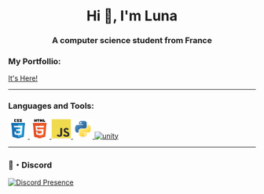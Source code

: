 <h1 align="center">Hi 👋, I'm Luna</h1>
<h3 align="center">A computer science student from France</h3>

<h3 align="left">My Portfollio:</h3>
<p align="left"> <a href="https://yannlepigeon.fr">It's Here! </a></p>

---

<h3 align="left">Languages and Tools:</h3>
<p align="left"> <a href="https://www.w3schools.com/css/" target="_blank" rel="noreferrer"> <img src="https://raw.githubusercontent.com/devicons/devicon/master/icons/css3/css3-original-wordmark.svg" alt="css3" width="40" height="40"/> </a> <a href="https://www.w3.org/html/" target="_blank" rel="noreferrer"> <img src="https://raw.githubusercontent.com/devicons/devicon/master/icons/html5/html5-original-wordmark.svg" alt="html5" width="40" height="40"/> </a> <a href="https://developer.mozilla.org/en-US/docs/Web/JavaScript" target="_blank" rel="noreferrer"> <img src="https://raw.githubusercontent.com/devicons/devicon/master/icons/javascript/javascript-original.svg" alt="javascript" width="40" height="40"/> </a> <a href="https://www.python.org" target="_blank" rel="noreferrer"> <img src="https://raw.githubusercontent.com/devicons/devicon/master/icons/python/python-original.svg" alt="python" width="40" height="40"/> </a> <a href="https://unity.com/" target="_blank" rel="noreferrer"> <img src="https://www.vectorlogo.zone/logos/unity3d/unity3d-icon.svg" alt="unity" width="40" height="40"/> </a> </p>

 ---
 
 <h3>🌙・Discord</h3>
 
[![Discord Presence](https://lanyard-profile-readme.vercel.app/api/634072472257298442?theme=dark&animated=false&hideDiscrim=true&borderRadius=30px&idleMessage=Probably%20doing%20something%20else...&hideStatus=true)](https://discord.com/users/634072472257298442)
